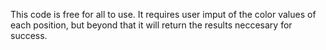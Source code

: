 This code is free for all to use. It requires user imput of the color values of each position, but beyond that it will return the results neccesary for success.
